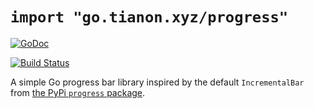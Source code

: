 # `import "go.tianon.xyz/progress"`

[![GoDoc](https://godoc.org/go.tianon.xyz/progress?status.svg)](https://godoc.org/go.tianon.xyz/progress)

[![Build Status](https://travis-ci.org/tianon/go-progress.svg?branch=master)](https://travis-ci.org/tianon/go-progress)

A simple Go progress bar library inspired by the default `IncrementalBar` from [the PyPi `progress` package](https://pypi.python.org/pypi/progress).
